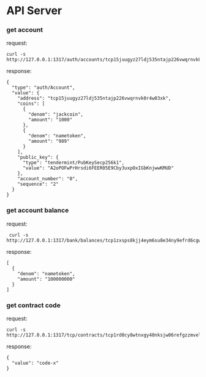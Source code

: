 # API Server

### get account

request:
```cassandraql
curl -s http://127.0.0.1:1317/auth/accounts/tcp15juugyz27ldj535ntajp226vwqrnvk0r4w03xk
```

response:
```cassandraql
{
  "type": "auth/Account",
  "value": {
    "address": "tcp15juugyz27ldj535ntajp226vwqrnvk0r4w03xk",
    "coins": [
      {
        "denom": "jackcoin",
        "amount": "1000"
      },
      {
        "denom": "nametoken",
        "amount": "989"
      }
    ],
    "public_key": {
      "type": "tendermint/PubKeySecp256k1",
      "value": "A2oPOFwPrHrsdi6FEER05E9Cby3uxpOxIGbKnjwwKMUD"
    },
    "account_number": "0",
    "sequence": "2"
  }
}
```

### get account balance

request:
```cassandraql
 curl -s http://127.0.0.1:1317/bank/balances/tcp1zxsps8kjj4eym6su8e34ny9efrd6cgwag8u0k6
 ```

response:
```cassandraql
[
  {
    "denom": "nametoken",
    "amount": "100000000"
  }
]
```

### get contract code
request:
 ```cassandraql
curl -s http://127.0.0.1:1317/tcp/contracts/tcp1rd0cy8wtnxgy40nksjw06refgzzmvelwxdmv86
```

response:
```cassandraql
{
  "value": "code-x"
}
```
